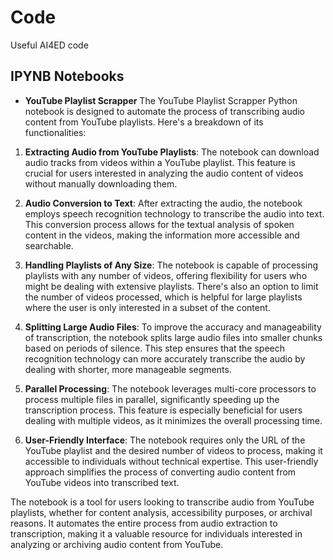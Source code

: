 # Code

Useful AI4ED code


## IPYNB Notebooks


- **YouTube Playlist Scrapper**
The YouTube Playlist Scrapper Python notebook is designed to automate the process of transcribing audio content from YouTube playlists. Here's a breakdown of its functionalities:

1. **Extracting Audio from YouTube Playlists**: The notebook can download audio tracks from videos within a YouTube playlist. This feature is crucial for users interested in analyzing the audio content of videos without manually downloading them.

2. **Audio Conversion to Text**: After extracting the audio, the notebook employs speech recognition technology to transcribe the audio into text. This conversion process allows for the textual analysis of spoken content in the videos, making the information more accessible and searchable.

3. **Handling Playlists of Any Size**: The notebook is capable of processing playlists with any number of videos, offering flexibility for users who might be dealing with extensive playlists. There's also an option to limit the number of videos processed, which is helpful for large playlists where the user is only interested in a subset of the content.

4. **Splitting Large Audio Files**: To improve the accuracy and manageability of transcription, the notebook splits large audio files into smaller chunks based on periods of silence. This step ensures that the speech recognition technology can more accurately transcribe the audio by dealing with shorter, more manageable segments.

5. **Parallel Processing**: The notebook leverages multi-core processors to process multiple files in parallel, significantly speeding up the transcription process. This feature is especially beneficial for users dealing with multiple videos, as it minimizes the overall processing time.

6. **User-Friendly Interface**: The notebook requires only the URL of the YouTube playlist and the desired number of videos to process, making it accessible to individuals without technical expertise. This user-friendly approach simplifies the process of converting audio content from YouTube videos into transcribed text.

The notebook is a tool for users looking to transcribe audio from YouTube playlists, whether for content analysis, accessibility purposes, or archival reasons. It automates the entire process from audio extraction to transcription, making it a valuable resource for individuals interested in analyzing or archiving audio content from YouTube.


